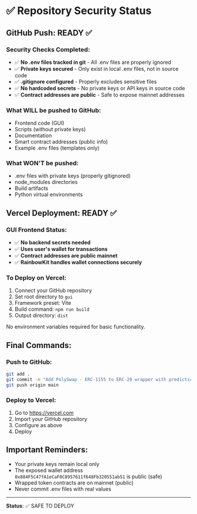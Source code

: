 # ✅ Repository Security Status

## GitHub Push: READY ✅

### Security Checks Completed:
- ✅ **No .env files tracked in git** - All .env files are properly ignored
- ✅ **Private keys secured** - Only exist in local .env files, not in source code
- ✅ **.gitignore configured** - Properly excludes sensitive files
- ✅ **No hardcoded secrets** - No private keys or API keys in source code
- ✅ **Contract addresses are public** - Safe to expose mainnet addresses

### What WILL be pushed to GitHub:
- Frontend code (GUI)
- Scripts (without private keys)
- Documentation
- Smart contract addresses (public info)
- Example .env files (templates only)

### What WON'T be pushed:
- .env files with private keys (properly gitignored)
- node_modules directories
- Build artifacts
- Python virtual environments

## Vercel Deployment: READY ✅

### GUI Frontend Status:
- ✅ **No backend secrets needed**
- ✅ **Uses user's wallet for transactions**
- ✅ **Contract addresses are public mainnet**
- ✅ **RainbowKit handles wallet connections securely**

### To Deploy on Vercel:
1. Connect your GitHub repository
2. Set root directory to `gui`
3. Framework preset: Vite
4. Build command: `npm run build`
5. Output directory: `dist`

No environment variables required for basic functionality.

## Final Commands:

### Push to GitHub:
```bash
git add .
git commit -m "Add PolySwap - ERC-1155 to ERC-20 wrapper with prediction market GUI"
git push origin main
```

### Deploy to Vercel:
1. Go to https://vercel.com
2. Import your GitHub repository
3. Configure as above
4. Deploy

## Important Reminders:
- Your private keys remain local only
- The exposed wallet address `0x884F5C47fA1eCaF0C8957611f648Fb320551ab51` is public (safe)
- Wrapped token contracts are on mainnet (public)
- Never commit .env files with real values

---

**Status**: ✅ SAFE TO DEPLOY